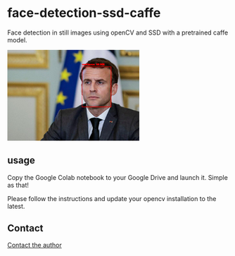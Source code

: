 # face-detection-ssd-caffe

Face detection in still images using openCV and SSD with a pretrained caffe model.

<img src="images/result.png" width="300"/>

## usage

Copy the Google Colab notebook to your Google Drive and launch it. Simple as that!  

Please follow the instructions and update your opencv installation to the latest.


## Contact

[Contact the author](mailto:georgios.ouzounis@gmail.com)

